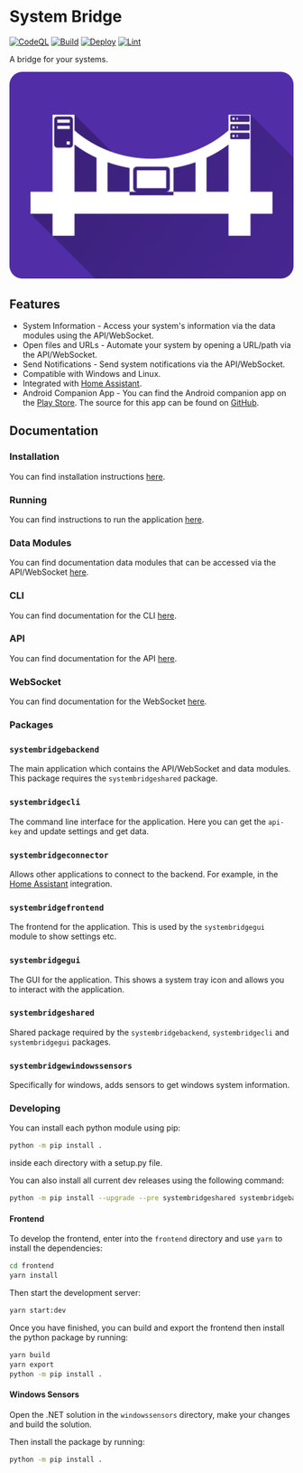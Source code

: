 # System Bridge

[![CodeQL](https://github.com/timmo001/system-bridge/actions/workflows/codeql.yml/badge.svg)](https://github.com/timmo001/system-bridge/actions/workflows/codeql.yml)
[![Build](https://github.com/timmo001/system-bridge/actions/workflows/build.yml/badge.svg)](https://github.com/timmo001/system-bridge/actions/workflows/build.yml)
[![Deploy](https://github.com/timmo001/system-bridge/actions/workflows/deploy.yml/badge.svg)](https://github.com/timmo001/system-bridge/actions/workflows/deploy.yml)
[![Lint](https://github.com/timmo001/system-bridge/actions/workflows/lint.yml/badge.svg)](https://github.com/timmo001/system-bridge/actions/workflows/lint.yml)

A bridge for your systems.

![Logo](./resources/system-bridge-rect.png)

## Features

- System Information - Access your system's information via the data modules using the API/WebSocket.
- Open files and URLs - Automate your system by opening a URL/path via the API/WebSocket.
- Send Notifications - Send system notifications via the API/WebSocket.
- Compatible with Windows and Linux.
- Integrated with [Home Assistant](https://www.home-assistant.io/integrations/system_bridge).
- Android Companion App - You can find the Android companion app on the [Play Store](https://play.google.com/store/apps/details?id=dev.timmo.systembridge). The source for this app can be found on [GitHub](https://github.com/timmo001/system-bridge-android-companion).

## Documentation

### Installation

You can find installation instructions [here](https://system-bridge.timmo.dev/docs/install).

### Running

You can find instructions to run the application [here](https://system-bridge.timmo.dev/docs/running).

### Data Modules

You can find documentation data modules that can be accessed via the API/WebSocket [here](https://system-bridge.timmo.dev/#modules).

### CLI

You can find documentation for the CLI [here](https://system-bridge.timmo.dev/docs/cli).

### API

You can find documentation for the API [here](https://system-bridge.timmo.dev/docs/api/data).

### WebSocket

You can find documentation for the WebSocket [here](https://system-bridge.timmo.dev/docs/websocket/data-get).

### Packages

### `systembridgebackend`

The main application which contains the API/WebSocket and data modules. This package requires the `systembridgeshared` package.

### `systembridgecli`

The command line interface for the application. Here you can get the `api-key` and update settings and get data.

### `systembridgeconnector`

Allows other applications to connect to the backend. For example, in the [Home Assistant](https://www.home-assistant.io/integrations/system_bridge) integration.

### `systembridgefrontend`

The frontend for the application. This is used by the `systembridgegui` module to show settings etc.

### `systembridgegui`

The GUI for the application. This shows a system tray icon and allows you to interact with the application.

### `systembridgeshared`

Shared package required by the `systembridgebackend`, `systembridgecli` and `systembridgegui` packages.

### `systembridgewindowssensors`

Specifically for windows, adds sensors to get windows system information.

### Developing

You can install each python module using pip:

```bash
python -m pip install .
```

inside each directory with a setup.py file.

You can also install all current dev releases using the following command:

```bash
python -m pip install --upgrade --pre systembridgeshared systembridgebackend systembridgecli systembridgeconnector systembridgefrontend systembridgegui systembridgewindowssensors
```

#### Frontend

To develop the frontend, enter into the `frontend` directory and use `yarn` to install the dependencies:

```bash
cd frontend
yarn install
```

Then start the development server:

```bash
yarn start:dev
```

Once you have finished, you can build and export the frontend then install the python package by running:

```bash
yarn build
yarn export
python -m pip install .
```

#### Windows Sensors

Open the .NET solution in the `windowssensors` directory, make your changes and build the solution.

Then install the package by running:

```bash
python -m pip install .
```
